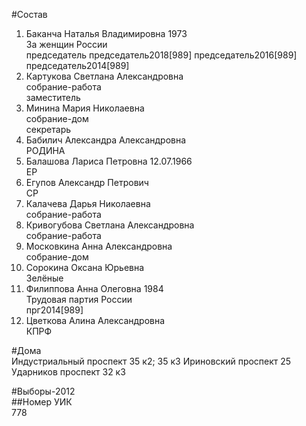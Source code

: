 #Состав  
1. Баканча Наталья Владимировна 1973  
    За женщин России  
    председатель председатель2018[989] председатель2016[989] председатель2014[989]  
2. Картукова Светлана Александровна  
    собрание-работа  
    заместитель  
3. Минина Мария Николаевна  
    собрание-дом  
    секретарь  
4. Бабилич Александра Александровна  
    РОДИНА  
5. Балашова Лариса Петровна 12.07.1966  
    ЕР  
6. Егупов Александр Петрович  
    СР  
7. Калачева Дарья Николаевна  
    собрание-работа  
8. Кривогубова Светлана Александровна  
    собрание-работа  
9. Московкина Анна Александровна  
    собрание-дом  
10. Сорокина Оксана Юрьевна  
    Зелёные  
11. Филиппова Анна Олеговна 1984  
    Трудовая партия России  
    прг2014[989]  
12. Цветкова Алина Александровна  
    КПРФ  
  
#Дома  
Индустриальный проспект 35 к2; 35 к3 Ириновский проспект 25 Ударников проспект 32 к3  
  
#Выборы-2012  
##Номер УИК  
778  
